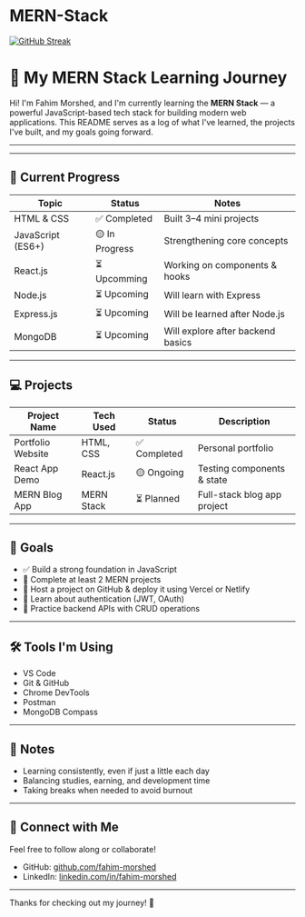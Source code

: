 # MERN-Stack




[![GitHub Streak](https://nirzak-streak-stats.vercel.app?user=fahim-nion&theme=dark)](https://git.io/streak-stats)


# 🌱 My MERN Stack Learning Journey

Hi! I'm Fahim Morshed, and I'm currently learning the **MERN Stack** — a powerful JavaScript-based tech stack for building modern web applications. This README serves as a log of what I've learned, the projects I've built, and my goals going forward.

---

---

## 📅 Current Progress

| Topic              | Status        | Notes                            |
|-------------------|---------------|----------------------------------|
| HTML & CSS         | ✅ Completed   | Built 3–4 mini projects          |
| JavaScript (ES6+)  | 🟡 In Progress | Strengthening core concepts      |
| React.js           | ⏳ Upcomming    | Working on components & hooks   |
| Node.js            | ⏳ Upcoming    | Will learn with Express         |
| Express.js         | ⏳ Upcoming    | Will be learned after Node.js   |
| MongoDB            | ⏳ Upcoming    | Will explore after backend basics|

---

## 💻 Projects

| Project Name      | Tech Used       | Status       | Description                      |
|------------------|-----------------|--------------|----------------------------------|
| Portfolio Website | HTML, CSS       | ✅ Completed | Personal portfolio               |
| React App Demo    | React.js        | 🟡 Ongoing   | Testing components & state       |
| MERN Blog App     | MERN Stack      | ⏳ Planned   | Full-stack blog app project     |

---

## 🎯 Goals

- ✅ Build a strong foundation in JavaScript
- 🔄 Complete at least 2 MERN projects
- 🔄 Host a project on GitHub & deploy it using Vercel or Netlify
- 🔄 Learn about authentication (JWT, OAuth)
- 🔄 Practice backend APIs with CRUD operations

---

## 🛠 Tools I'm Using

- VS Code
- Git & GitHub
- Chrome DevTools
- Postman
- MongoDB Compass

---

## 📌 Notes

- Learning consistently, even if just a little each day
- Balancing studies, earning, and development time
- Taking breaks when needed to avoid burnout

---

## 🙌 Connect with Me

Feel free to follow along or collaborate!

- GitHub: [github.com/fahim-morshed](https://github.com/fahim-morshed)
- LinkedIn: [linkedin.com/in/fahim-morshed]([https://linkedin.com/in/fahim-morshed](https://www.linkedin.com/in/fahim-morshed-nion-15254026a/))

---

Thanks for checking out my journey! 🚀
